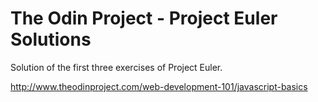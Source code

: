 # The Odin Project - Project Euler Solutions

Solution of the first three exercises of Project Euler.

http://www.theodinproject.com/web-development-101/javascript-basics
